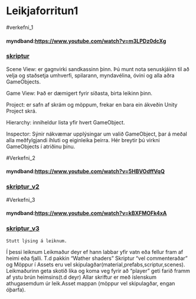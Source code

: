 # Leikjaforritun1

#verkefni_1
#### myndband:https://www.youtube.com/watch?v=m3LPDz0dcXg
### [skriptur](skriftur)

Scene View: er gagnvirki sandkassinn þinn. Þú munt nota senuskjáinn til að velja og staðsetja umhverfi, spilarann, myndavélina, óvini og alla aðra GameObjects.

Game View: Það er dæmigert fyrir síðasta, birta leikinn þinn.

Project: er safn af skrám og möppum, frekar en bara ein ákveðin Unity Project skrá.

Hierarchy: inniheldur lista yfir hvert GameObject.

Inspector: Sýnir nákvæmar upplýsingar um valið GameObject, þar á meðal alla meðfylgjandi íhluti og eiginleika þeirra. Hér breytir þú virkni GameObjects í atriðinu þínu.

#Verkefni_2
#### myndband:https://www.youtube.com/watch?v=5HBVOdffVqQ
### [skriptur_v2](skriftur_v2)





#Verkefni_3
#### myndband:https://www.youtube.com/watch?v=kBXFMOFk4xA
### [skriptur_v3](skriftur_v3)

	Stutt lýsing á leiknum.

Í þessi leiknum Leikmaður deyr ef hann labbar yfir vatn eða fellur fram af heimi eða fjalli. T.d pakkin “Wather shaders”
Skriptur “vel commenteraðar”  og Möppur í Assets eru vel skipulagðar(material,prefabs,scriptur,scenes).
Leikmaðurinn geta skotið lika og koma veg fyrir að “player” geti farið framm af ystu brún heimsins(t.d deyr)
Allar skriftur er með íslenskum athugasemdum úr leik.Asset mappan (möppur vel skipulagðar, engan óþarfa).
